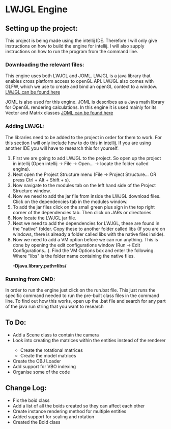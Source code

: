 <h1>LWJGL Engine</h1>

<h2>Setting up the project:</h2>
<p>
    This project is being made using the intellij IDE. Therefore I will only give instructions on how to build the engine for intellij. I will also supply instructions on how to run the program from the command line.
</p>

<h3>Downloading the relevant files:</h3>
<p>
    This engine uses both LWJGL and JOML. LWJGL is a java library that enables cross platform access to openGL API. LWJGL also comes with GLFW, which we use to create and bind an openGL context to a window.
    <a href="https://www.lwjgl.org/">LWJGL can be found here</a>
</p>
<p>
    JOML is also used for this engine. JOML is describes as a Java math library for OpenGL rendering calculations. In this engine it is used mainly for its Vector and Matrix classes
    <a href="https://github.com/JOML-CI/JOML">JOML can be found here</a>
</p>

<h3>Adding LWJGL:</h3>
<p>
    The libraries need to be added to the project in order for them to work. For this section I will only include how to do this in intellij. If you are using another IDE you will have to research this for yourself.
</p>
<ol>
    <li>
        First we are going to add LWJGL to the project. So open up the project in intellij (Open intellij -> File -> Open... -> locate the folder called engine).
    </li>
    <li>
        Next open the Project Structure menu (File -> Project Structure... OR press Ctrl + Alt + Shift + s).
    </li>
    <li>
        Now navigate to the modules tab on the left hand side of the Project Structure window.
    </li>
    <li>
        Now we need to add the jar file from inside the LWJGL download files. Click on the dependencies tab in the modules window.
    </li>
    <li>
        To add the jar files click on the small green plus sign in the top right corner of the dependencies tab. Then click on JARs or directories.
    </li>
    <li>
        Now locate the LWJGL jar file.
    </li>
    <li>
        Next we need to add the dependencies for LWJGL, these are found in the "native" folder. Copy these to another folder called libs (If you are on windows, there is already a folder called libs with the native files inside).
    </li>
    <li>
        Now we need to add a VM option before we can run anything. This is done by opening the edit configurations window (Run -> Edit Configurations...).  Find the VM Options box and enter the following. Where "libs" is the folder name containing the native files.
        <p><strong>-Djava.library.path=libs/</strong></p>
    </li>
</ol>

<h3>Running from CMD:</h3>
<p>In order to run the engine just click on the run.bat file. This just runs the specific command needed to run the pre-built class files in the command line. To find out how this works, open up the .bat file and search for any part of the java run string that you want to research</p>

<h2>To Do:</h2>
<ul>
    <li>Add a Scene class to contain the camera</li>
    <li>Look into creating the matrices within the entities instead of the renderer</li>
    <ul>
        <li>Create the rotational matrices</li>
        <li>Create the model matrices</li>
    </ul>
    <li>Create the OBJ Loader</li>
    <li>Add support for VBO indexing</li>
    <li>Organise some of the code</li>
</ul>

<h2>Change Log:</h2>
<ul>
    <li>Fix the boid class</li>
    <li>Add a list of all the boids created so they can affect each other</li>
    <li>Create instance rendering method for multiple entities</li>
    <li>Added support for scaling and rotation</li>
    <li>Created the Boid class</li>
</ul>
